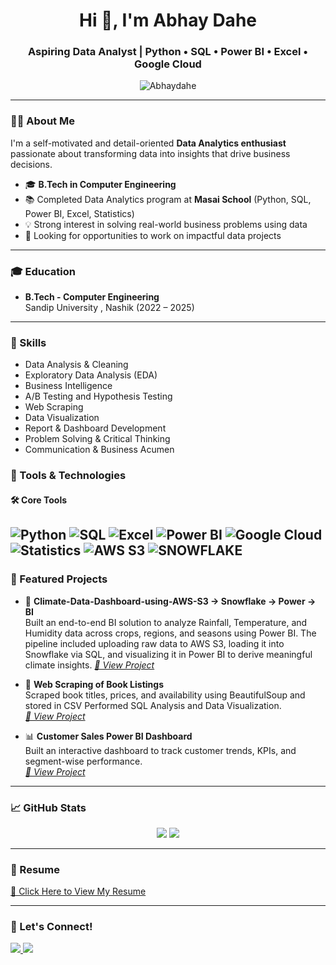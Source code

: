 <h1 align="center">Hi 👋, I'm Abhay Dahe</h1>
<h3 align="center">Aspiring Data Analyst | Python • SQL • Power BI • Excel • Google Cloud</h3>

<p align="center">
  <img src="https://komarev.com/ghpvc/?username=Abhaydahe&label=Profile%20views&color=0e75b6&style=flat" alt="Abhaydahe" />
</p>

---

### 🙋‍♂️ About Me

I'm a self-motivated and detail-oriented **Data Analytics enthusiast** passionate about transforming data into insights that drive business decisions.

- 🎓 **B.Tech in Computer Engineering**  
- 📚 Completed Data Analytics program at **Masai School** (Python, SQL, Power BI, Excel, Statistics)
- 💡 Strong interest in solving real-world business problems using data
- 🌟 Looking for opportunities to work on impactful data projects

---

### 🎓 Education

- **B.Tech - Computer Engineering**  
  Sandip University , Nashik (2022 – 2025)

---
### 🎯 Skills

- Data Analysis & Cleaning  
- Exploratory Data Analysis (EDA)  
- Business Intelligence  
- A/B Testing and Hypothesis Testing  
- Web Scraping  
- Data Visualization  
- Report & Dashboard Development  
- Problem Solving & Critical Thinking  
- Communication & Business Acumen

### 🧰 Tools & Technologies

#### 🛠️ Core Tools  
![Python](https://img.shields.io/badge/Python-3776AB?style=for-the-badge&logo=python&logoColor=white)  ![SQL](https://img.shields.io/badge/SQL-003B57?style=for-the-badge&logo=mysql&logoColor=white)    ![Excel](https://img.shields.io/badge/Excel-217346?style=for-the-badge&logo=microsoft-excel&logoColor=white)  ![Power BI](https://img.shields.io/badge/PowerBI-F2C811?style=for-the-badge&logo=powerbi&logoColor=black) ![Google Cloud](https://img.shields.io/badge/Google%20Cloud-4285F4?style=for-the-badge&logo=googlecloud&logoColor=white) ![Statistics](https://img.shields.io/badge/Statistics-005A9C?style=for-the-badge&logoColor=white) ![AWS S3](https://img.shields.io/badge/AWS%20S3-FF9900?style=for-the-badge&logo=amazonaws&logoColor=white)
![SNOWFLAKE](https://img.shields.io/badge/SNOWFLAKE-56B9EB?style=for-the-badge&logo=snowflake&logoColor=white)
---

### 💼 Featured Projects

- 📘 **Climate-Data-Dashboard-using-AWS-S3 → Snowflake → Power → BI**  
  Built an end-to-end BI solution to analyze Rainfall, Temperature, and Humidity data across crops, regions, and seasons using Power BI. The pipeline included uploading raw data to AWS S3, loading it into Snowflake via SQL, and visualizing it in Power BI to derive meaningful climate insights. 
  _[🔗 View Project](https://github.com/Abhaydahe/Climate-Data-Dashboard-using-AWS-S3-Snowflake-Power-BI)_

- 📘 **Web Scraping of Book Listings**  
  Scraped book titles, prices, and availability using BeautifulSoup and stored in CSV Performed SQL Analysis and Data Visualization.  
  _[🔗 View Project](https://github.com/Abhaydahe/WebScrapping-and-Data-Visualization)_

- 📊 **Customer Sales Power BI Dashboard**  
  Built an interactive dashboard to track customer trends, KPIs, and segment-wise performance.  
  _[🔗 View Project](https://github.com/Abhaydahe/Sales-Performance-Customer-Insights-Dashboard)_


---

### 📈 GitHub Stats

<p align="center">
  <img src="https://github-readme-stats.vercel.app/api?username=Abhaydahe&show_icons=true&theme=radical"/>
  <img src="https://github-readme-stats.vercel.app/api/top-langs/?username=Abhaydahe&layout=compact&theme=radical"/>
</p>

---

### 📄 Resume

[📎 Click Here to View My Resume](https://drive.google.com/file/d/1J8FA7FtWmUeoPDtohw44xNuEI3opowuO/view?usp=sharing)

---

### 🔗 Let's Connect!

<p>
  <a href="https://www.linkedin.com/in/abhaydahe/" target="_blank">
    <img src="https://img.shields.io/badge/LinkedIn-blue?style=for-the-badge&logo=linkedin&logoColor=white"/>
  </a>
  <a href="mailto:abhaydahe07@gmail.com">
    <img src="https://img.shields.io/badge/Gmail-D14836?style=for-the-badge&logo=gmail&logoColor=white"/>
  </a>
</p>
